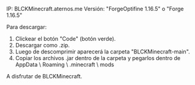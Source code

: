 

IP: BLCKMinecraft.aternos.me
Versión: "ForgeOptifine 1.16.5" o "Forge 1.16.5"

Para descargar:
1) Clickear el botón "Code" (botón verde).
2) Descargar como .zip.
3) Luego de descomprimir aparecerá la carpeta "BLCKMinecraft-main".
4) Copiar los archivos .jar dentro de la carpeta y pegarlos dentro de AppData \ Roaming \ .minecraft \ mods

A disfrutar de BLCKMinecraft.

